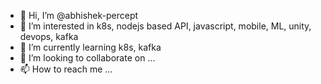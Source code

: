 - 👋 Hi, I’m @abhishek-percept
- 👀 I’m interested in k8s, nodejs based API, javascript, mobile, ML, unity, devops, kafka
- 🌱 I’m currently learning k8s, kafka
- 💞️ I’m looking to collaborate on ...
- 📫 How to reach me ...

<!---
abhishek-percept/abhishek-percept is a ✨ special ✨ repository because its `README.md` (this file) appears on your GitHub profile.
You can click the Preview link to take a look at your changes.
--->
